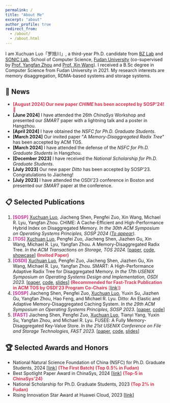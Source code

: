 ```yaml
---
permalink: /
title: "About Me"
excerpt: "about"
author_profile: true
redirect_from: 
  - /about/
  - /about.html
---
```

I am Xuchuan Luo「罗旭川」, a third-year Ph.D. candidate from [BZ Lab](https://appsrv.cse.cuhk.edu.hk/~yfzhou/) and [SONIC Lab](), School of Computer Science, [Fudan University](https://www.fudan.edu.cn/en/) (co-supervised by [Prof. Yangfan Zhou](https://cs.fudan.edu.cn/3f/a9/c25909a278441/page.htm) and [Prof. Xin Wang](https://cs.fudan.edu.cn/3f/7e/c25906a278398/page.htm)). I received a B.Sc degree in Computer Science from Fudan University in 2021. My research interests are memory disaggregation, RDMA-based systems and storage systems.


📢 News
---
* <span style="color:#d33954;">**[August 2024] Our new paper *CHIME* has been accepted by SOSP'24! 🎉**</span>
* **[June 2024]** I have attended the 26th *ChinaSys* Workshop and presented our *SMART* paper with a lightning talk and a poster in Hangzhou.
* **[April 2024]** I have obtained the *NSFC for Ph.D. Graduate Students*.
* **[March 2024]** Our invited paper "*A Memory-Disaggregated Radix Tree*" has been accepted by ACM TOS.
* **[March 2024]** I have attended the defense of the *NSFC for Ph.D. Graduate Students* in Hangzhou.
* **[December 2023]** I have received the *National Scholarship for Ph.D. Graduate Students*.
* **[July 2023]** Our new paper *Ditto* has been accepted by SOSP'23. Congratulations to Jiacheng!
* **[July 2023]** I have attended the OSDI'23 conference in Boston and presented our *SMART* paper at the conference.


📋 Selected Publications
---
1. <strong style="color:#c93199;">[SOSP]</strong> <u>Xuchuan Luo</u>, Jiacheng Shen, Pengfei Zuo, Xin Wang, Michael R. Lyu, Yangfan Zhou. CHIME: A Cache-Efficient and High-Performance Hybrid Index on Disaggregated Memory.  *In the 30th ACM Symposium on Operating Systems Principles, SOSP 2024 ([To appear](https://sigops.org/s/conferences/sosp/2024/index.html)).*
2. <strong style="color:#c93199;">[TOS]</strong> <u>Xuchuan Luo</u>, Pengfei Zuo, Jiacheng Shen, Jiazhen Gu, Xin Wang, Michael R. Lyu, Yangfan Zhou. A Memory-Disaggregated Radix Tree. *In the ACM Transactions on Storage, TOS 2024.* [[paper](https://dl.acm.org/doi/10.1145/3664289), [code](https://github.com/dmemsys/SMART/tree/extended-version), [showcase](https://link.growkudos.com/1nfo5bx18u8)] <span style="color:#d33954;">**(Invited Paper)**</span>
3. <strong style="color:#c93199;">[OSDI]</strong> <u>Xuchuan Luo</u>, Pengfei Zuo, Jiacheng Shen, Jiazhen Gu, Xin Wang, Michael R. Lyu, Yangfan Zhou. SMART: A High-Performance Adaptive Radix Tree for Disaggregated Memory. *In the 17th USENIX Symposium on Operating Systems Design and Implementation, OSDI 2023.* [[paper](https://www.usenix.org/system/files/osdi23-luo.pdf), [code](https://github.com/dmemsys/SMART), [slides](https://www.usenix.org/system/files/osdi23_slides_luo.pdf)] <span style="color:#d33954 !important;">**(Recommended for Fast-Track Publication in ACM TOS by OSDI'23 Program Co-Chairs** [[link](https://dl.acm.org/doi/10.1145/3654801)]**)**</span>
4. <strong style="color:#c93199;">[SOSP]</strong> Jiacheng Shen, Pengfei Zuo, <u>Xuchuan Luo</u>, Yuxin Su, Jiazhen Gu, Yangfan Zhou, Hao Feng, and Michael R. Lyu. Ditto: An Elastic and Adaptive Memory-Disaggregated Caching System. *In the 29th ACM Symposium on Operating Systems Principles, SOSP 2023.* [[paper](https://dl.acm.org/doi/10.1145/3600006.3613144), [code](https://github.com/dmemsys/Ditto)]
5. <strong style="color:#c93199;">[FAST]</strong> Jiacheng Shen, Pengfei Zuo, <u>Xuchuan Luo</u>, Tianyi Yang, Yuxin Su, Yangfan Zhou, and Michael R. Lyu. FUSEE: A Fully Memory-Disaggregated Key-Value Store. *In the 21st USENIX Conference on File and Storage Technologies, FAST 2023.* [[paper](https://www.usenix.org/system/files/fast23-shen.pdf), [code](https://github.com/dmemsys/FUSEE), [slides](https://www.usenix.org/sites/default/files/conference/protected-files/fast23_slides_shen.pdf)]


🏆 Selected Awards and Honors
---
* National Natural Science Foundation of China (NSFC) for Ph.D. Graduate Students, 2024 [[link](https://mp.weixin.qq.com/s/mF7hdDoAGUkvgnFvx0hAOA)] <span style="color:#d33954;">**(The First Batch) (Top 0.5% in Fudan)**</span>
* Best Spotlight Paper Award in ChinaSys, 2024 [[link](https://mp.weixin.qq.com/s/kdix73_Rek42dAL_9TnJuA)] <span style="color:#d33954;">**(Top-5 in ChinaSys'24)**</span>
* National Scholarship for Ph.D. Graduate Students, 2023 <span style="color:#d33954;">**(Top 2% in Fudan)**</span>
* Rising Innovation Star Award at Huawei Cloud, 2023 [[link](https://www.huaweicloud.com/lab/storage/news_innovative_star_2023.html)]
